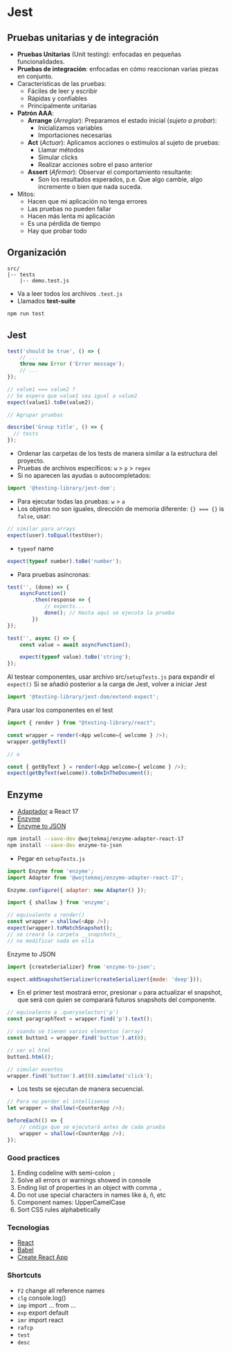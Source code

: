 # Jest

## Pruebas unitarias y de integración

- **Pruebas Unitarias** (Unit testing): enfocadas en pequeñas funcionalidades.
- **Pruebas de integración**: enfocadas en cómo reaccionan varias piezas en conjunto.
- Características de las pruebas:
    - Fáciles de leer y escribir
    - Rápidas y confiables
    - Principalmente unitarias
- **Patrón AAA**:
    - **Arrange** (*Arreglar*): Preparamos el estado inicial (*sujeto a probar*):
        - Inicializamos variables
        - Importaciones necesarias
    - **Act** (*Actuar*): Aplicamos acciones o estímulos al sujeto de pruebas:
        - Llamar métodos
        - Simular clicks
        - Realizar acciones sobre el paso anterior
    - **Assert** (*Afirmar*): Observar el comportamiento resultante:
        - Son los resultados esperados, p.e. Que algo cambie, algo incremente o bien que nada suceda.
- Mitos:
    - Hacen que mi aplicación no tenga errores
    - Las pruebas no pueden fallar
    - Hacen más lenta mi aplicación
    - Es una pérdida de tiempo
    - Hay que probar todo

## Organización

```
src/
|-- tests
    |-- demo.test.js
```

- Va a leer todos los archivos `.test.js`
- Llamados **test-suite**

```bash
npm run test
```

## Jest

```js
test('should be true', () => {
    // ...
    throw new Error ('Error message');
    // ...
});
```

```js
// value1 === value2 ?
// Se espera que value1 sea igual a value2
expect(value1).toBe(value2);
```

```js
// Agrupar pruebas

describe('Group title', () => {
  // tests
});
```

- Ordenar las carpetas de los tests de manera similar a la estructura del proyecto.
- Pruebas de archivos específicos: `w` > `p` > `regex`
- Si no aparecen las ayudas o autocompletados:

```js
import '@testing-library/jest-dom';
```

- Para ejecutar todas las pruebas: `w` > `a`
- Los objetos no son iguales, dirección de memoria diferente: `{} === {}` is `false`, usar:

```js
// similar para arrays
expect(user).toEqual(testUser);
```

- `typeof` name

```js
expect(typeof number).toBe('number');
```

- Para pruebas asíncronas:

```js
test('', (done) => {
    asyncFunction()
        .then(response => {
            // expects...
            done(); // Hasta aquí se ejecuta la prueba
        })
});
```

```js
test('', async () => {
    const value = await asyncFunction();

    expect(typeof value).toBe('string');
});
```

Al testear componentes, usar archivo src/`setupTests.js` para expandir el `expect()`
Si se añadió posterior a la carga de Jest, volver a iniciar Jest

```js
import '@testing-library/jest-dom/extend-expect';
```

Para usar los componentes en el test

```js
import { render } from "@testing-library/react";

const wrapper = render(<App welcome={ welcome } />);
wrapper.getByText()

// o

const { getByText } = render(<App welcome={ welcome } />);
expect(getByText(welcome)).toBeInTheDocument();
```

## Enzyme

- [Adaptador](https://github.com/wojtekmaj/enzyme-adapter-react-17) a React 17
- [Enzyme](https://enzymejs.github.io/enzyme/)
- [Enzyme to JSON](https://www.npmjs.com/package/enzyme-to-json)

```bash
npm install --save-dev @wojtekmaj/enzyme-adapter-react-17
npm install --save-dev enzyme-to-json
```

- Pegar en `setupTests.js`

```js
import Enzyme from 'enzyme';
import Adapter from '@wojtekmaj/enzyme-adapter-react-17';

Enzyme.configure({ adapter: new Adapter() });
```

```js
import { shallow } from 'enzyme';

// equivalente a render()
const wrapper = shallow(<App />);
expect(wrapper).toMatchSnapshot();
// se creará la carpeta __snapshots__
// no modificar nada en ella
```

Enzyme to JSON

```js
import {createSerializer} from 'enzyme-to-json';

expect.addSnapshotSerializer(createSerializer({mode: 'deep'}));
```

- En el primer test mostrará error, presionar `u` para actualizar el snapshot, que será con quien se comparará futuros snapshots del componente.

```js
// equivalente a .queryselector('p')
const paragraphText = wrapper.find('p').text();

// cuando se tienen varios elementos (array)
const button1 = wrapper.find('button').at(0);

// ver el html
button1.html();

// simular eventos
wrapper.find('button').at(0).simulate('click');
```

- Los tests se ejecutan de manera secuencial.

```js
// Para no perder el intellisense
let wrapper = shallow(<CounterApp />);

beforeEach(() => {
    // código que se ejecutará antes de cada prueba
    wrapper = shallow(<CounterApp />);
});
```

### Good practices

1. Ending codeline with semi-colon `;`
2. Solve all errors or warnings showed in console
3. Ending list of properties in an object with comma `,`
4. Do not use special characters in names like á, ñ, etc
5. Component names: UpperCamelCase
6. Sort CSS rules alphabetically

### Tecnologías

- [React](https://reactjs.org/)
- [Babel](https://babeljs.io/)
- [Create React App](https://create-react-app.dev/)

### Shortcuts

- `F2` change all reference names
- `clg` console.log()
- `imp` import ... from ...
- `exp` export default
- `imr` import react
- `rafcp`
- `test`
- `desc`
